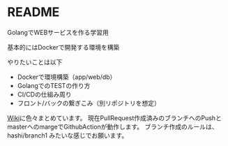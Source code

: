 # README

GolangでWEBサービスを作る学習用

基本的にはDockerで開発する環境を構築

やりたいことは以下
* Dockerで環境構築（app/web/db）
* GolangでのTESTの作り方
* CI/CDの仕組み周り
* フロント/バックの繋ぎこみ（別リポジトリを想定）

[Wiki](https://github.com/masa-hashi/pj-nyegs/wiki)に色々まとめています。
現在PullRequest作成済みのブランチへのPushとmasterへのmargeでGithubActionが動作します。
ブランチ作成のルールは、hashi/branch1 みたいな感じでお願います。
